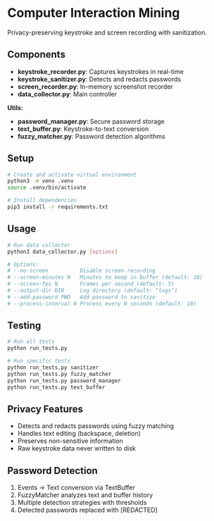 # Computer Interaction Mining

Privacy-preserving keystroke and screen recording with sanitization.

## Components

- **keystroke_recorder.py**: Captures keystrokes in real-time
- **keystroke_sanitizer.py**: Detects and redacts passwords
- **screen_recorder.py**: In-memory screenshot recorder
- **data_collector.py**: Main controller

**Utils:**
- **password_manager.py**: Secure password storage
- **text_buffer.py**: Keystroke-to-text conversion
- **fuzzy_matcher.py**: Password detection algorithms

## Setup

```bash
# Create and activate virtual environment
python3 -m venv .venv
source .venv/bin/activate

# Install dependencies
pip3 install -r requirements.txt
```

## Usage

```bash
# Run data collector
python3 data_collector.py [options]

# Options:
# --no-screen          Disable screen recording
# --screen-minutes N   Minutes to keep in buffer (default: 10)
# --screen-fps N       Frames per second (default: 5)
# --output-dir DIR     Log directory (default: "logs")
# --add-password PWD   Add password to sanitize
# --process-interval N Process every N seconds (default: 10)
```

## Testing

```bash
# Run all tests
python run_tests.py

# Run specific tests
python run_tests.py sanitizer
python run_tests.py fuzzy_matcher
python run_tests.py password_manager
python run_tests.py text_buffer
```

## Privacy Features

- Detects and redacts passwords using fuzzy matching
- Handles text editing (backspace, deletion)
- Preserves non-sensitive information
- Raw keystroke data never written to disk

## Password Detection

1. Events → Text conversion via TextBuffer
2. FuzzyMatcher analyzes text and buffer history
3. Multiple detection strategies with thresholds
4. Detected passwords replaced with [REDACTED]